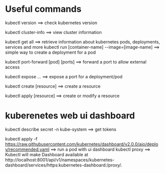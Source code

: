 # Useful commands

kubectl version  ==> check kubernetes version

kubectl cluster-info ==> view cluster information

kubectl get all ==> retrieve information about kubernetes pods, deployments, services and more
kubectl run [container-name] --image=[image-name] ==> simple way to create a deployment for a pod

kubectl port-forward [pod] [ports] ==> forward a port to allow external access

kubectl expose ... ==> expose a port for a deployment/pod

kubectl create [resource] ==> create a resource

kubectl apply [resource] ==> create or modify a resource


# kuberenetes web ui dashboard

kubectl describe secret -n kube-system ==> get tokens

kubectl apply -f https://raw.githubusercontent.com/kubernetes/dashboard/v2.0.0/aio/deploy/recommended.yaml ==> run a pod with ui dashboard
kubectl proxy ==> Kubectl will make Dashboard available at http://localhost:8001/api/v1/namespaces/kubernetes-dashboard/services/https:kubernetes-dashboard:/proxy/.
